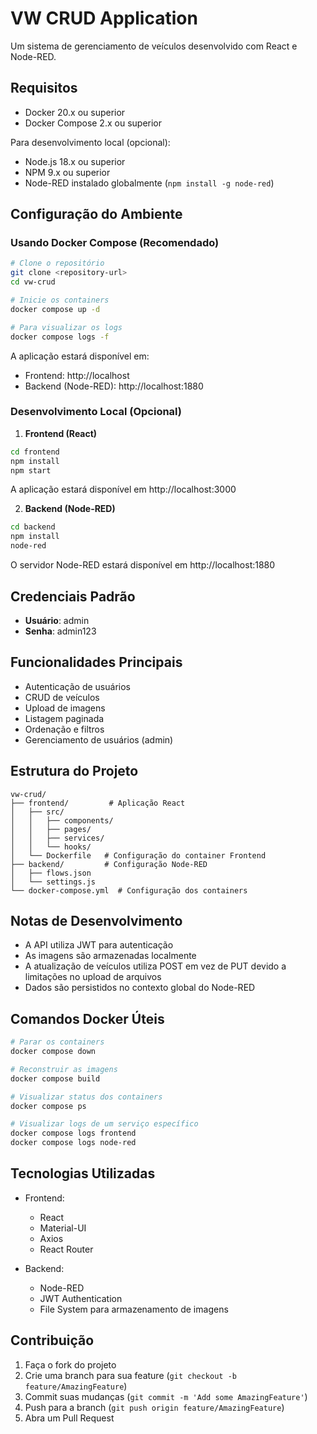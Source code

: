 # VW CRUD Application

Um sistema de gerenciamento de veículos desenvolvido com React e Node-RED.

## Requisitos

- Docker 20.x ou superior
- Docker Compose 2.x ou superior

Para desenvolvimento local (opcional):
- Node.js 18.x ou superior
- NPM 9.x ou superior
- Node-RED instalado globalmente (`npm install -g node-red`)

## Configuração do Ambiente

### Usando Docker Compose (Recomendado)

```bash
# Clone o repositório
git clone <repository-url>
cd vw-crud

# Inicie os containers
docker compose up -d

# Para visualizar os logs
docker compose logs -f
```

A aplicação estará disponível em:
- Frontend: http://localhost
- Backend (Node-RED): http://localhost:1880

### Desenvolvimento Local (Opcional)

1. **Frontend (React)**
```bash
cd frontend
npm install
npm start
```
A aplicação estará disponível em http://localhost:3000

2. **Backend (Node-RED)**
```bash
cd backend
npm install
node-red
```
O servidor Node-RED estará disponível em http://localhost:1880

## Credenciais Padrão

- **Usuário**: admin
- **Senha**: admin123

## Funcionalidades Principais

- Autenticação de usuários
- CRUD de veículos
- Upload de imagens
- Listagem paginada
- Ordenação e filtros
- Gerenciamento de usuários (admin)

## Estrutura do Projeto

```
vw-crud/
├── frontend/         # Aplicação React
│   ├── src/
│   │   ├── components/
│   │   ├── pages/
│   │   ├── services/
│   │   └── hooks/
│   └── Dockerfile   # Configuração do container Frontend
├── backend/         # Configuração Node-RED
│   ├── flows.json
│   └── settings.js
└── docker-compose.yml  # Configuração dos containers
```

## Notas de Desenvolvimento

- A API utiliza JWT para autenticação
- As imagens são armazenadas localmente
- A atualização de veículos utiliza POST em vez de PUT devido a limitações no upload de arquivos
- Dados são persistidos no contexto global do Node-RED

## Comandos Docker Úteis

```bash
# Parar os containers
docker compose down

# Reconstruir as imagens
docker compose build

# Visualizar status dos containers
docker compose ps

# Visualizar logs de um serviço específico
docker compose logs frontend
docker compose logs node-red
```

## Tecnologias Utilizadas

- Frontend:
  - React
  - Material-UI
  - Axios
  - React Router

- Backend:
  - Node-RED
  - JWT Authentication
  - File System para armazenamento de imagens

## Contribuição

1. Faça o fork do projeto
2. Crie uma branch para sua feature (`git checkout -b feature/AmazingFeature`)
3. Commit suas mudanças (`git commit -m 'Add some AmazingFeature'`)
4. Push para a branch (`git push origin feature/AmazingFeature`)
5. Abra um Pull Request
